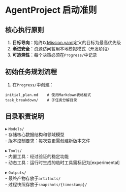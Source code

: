 # AgentProject 启动准则

## 核心执行原则

1. **目标导向**：始终以[Mission.yaml](d:\Agent\AgentProject\Mission.yaml)定义的目标为最高优先级
2. **渐进安全**：资源访问暂用本地模拟模式（开发阶段）
3. **可追溯性**：每个决策必须在`Progress/`中记录

## 初始任务规划流程

1. 在`Progress/`中创建：

```plaintext
initial_plan.md    # 使用Markdown表格格式
task_breakdown/    # 子任务分解目录
```

## 目录职责说明

▸ `Models/`  
    - 存储核心数据结构和领域模型  
    - 版本控制要求：每次变更需创建新版本文件

▸ `Tools/`  
    - 内置工具：经过验证的稳定功能  
    - 动态工具：运行时生成的临时工具需标记为[experimental]

▸ `Outputs/`  
    - 最终产物存放于`artifacts/`  
    - 过程快照存放于`snapshots/{timestamp}/`
